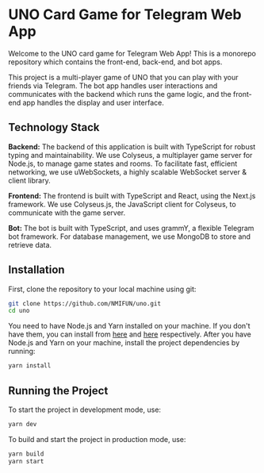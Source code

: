 # UNO Card Game for Telegram Web App

Welcome to the UNO card game for Telegram Web App! This is a monorepo repository which contains the front-end, back-end,
and bot apps.

This project is a multi-player game of UNO that you can play with your friends via Telegram. The bot app handles user
interactions and communicates with the backend which runs the game logic, and the front-end app handles the display and
user interface.

## Technology Stack

**Backend:** The backend of this application is built with TypeScript for robust typing and maintainability. We use
Colyseus, a multiplayer game server for Node.js, to manage game states and rooms. To facilitate fast, efficient
networking, we use uWebSockets, a highly scalable WebSocket server & client library.

**Frontend:** The frontend is built with TypeScript and React, using the Next.js framework. We
use Colyseus.js, the JavaScript client for Colyseus, to communicate with the game server.

**Bot:** The bot is built with TypeScript, and uses grammY, a flexible Telegram bot framework. For database management,
we use MongoDB to store and retrieve data.

## Installation

First, clone the repository to your local machine using git:

```bash
git clone https://github.com/NMIFUN/uno.git
cd uno
```

You need to have Node.js and Yarn installed on your machine. If you don't have them, you can install
from [here](https://nodejs.org/en/download/) and [here](https://yarnpkg.com/getting-started/install) respectively. After
you have Node.js and Yarn on your machine, install the project dependencies by running:

```bash
yarn install
```

## Running the Project

To start the project in development mode, use:

```bash
yarn dev
```

To build and start the project in production mode, use:

```bash
yarn build
yarn start
```
